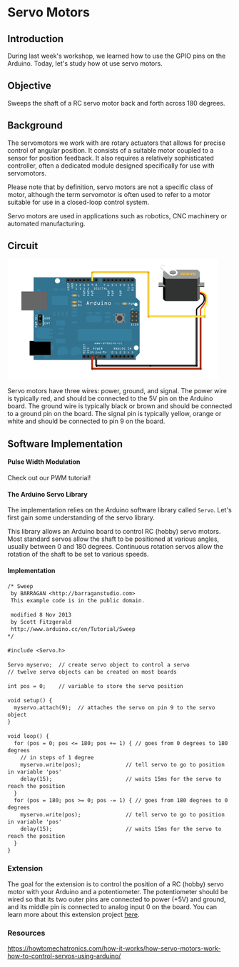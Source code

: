 # Servo Motors

## Introduction

During last week's workshop, we learned how to use the GPIO pins on the Arduino. Today, let's study how ot use servo motors. 

## Objective

Sweeps the shaft of a RC servo motor back and forth across 180 degrees.

## Background

The servomotors we work with are rotary actuators that allows for precise control of angular position. It consists of a suitable motor coupled to a sensor for position feedback. It also requires a relatively sophisticated controller, often a dedicated module designed specifically for use with servomotors.

Please note that by definition, servo motors are not a specific class of motor, although the term servomotor is often used to refer to a motor suitable for use in a closed-loop control system.

Servo motors are used in applications such as robotics, CNC machinery or automated manufacturing.

## Circuit

![](../../media/sweep_bb.png)


Servo motors have three wires: power, ground, and signal. The power wire is typically red, and should be connected to the 5V pin on the Arduino board. The ground wire is typically black or brown and should be connected to a ground pin on the board. The signal pin is typically yellow, orange or white and should be connected to pin 9 on the board.

## Software Implementation

#### Pulse Width Modulation

Check out our PWM tutorial!
 
#### The Arduino Servo Library

The implementation relies on the Arduino software library called `Servo`. Let's first gain some understanding of the servo library.

This library allows an Arduino board to control RC (hobby) servo motors. Most standard servos allow the shaft to be positioned at various angles, usually between 0 and 180 degrees. Continuous rotation servos allow the rotation of the shaft to be set to various speeds.

#### Implementation

	/* Sweep
	 by BARRAGAN <http://barraganstudio.com>
	 This example code is in the public domain.
	
	 modified 8 Nov 2013
	 by Scott Fitzgerald
	 http://www.arduino.cc/en/Tutorial/Sweep
	*/
	
	#include <Servo.h>
	
	Servo myservo;  // create servo object to control a servo
	// twelve servo objects can be created on most boards
	
	int pos = 0;    // variable to store the servo position
	
	void setup() {
	  myservo.attach(9);  // attaches the servo on pin 9 to the servo object
	}
	
	void loop() {
	  for (pos = 0; pos <= 180; pos += 1) { // goes from 0 degrees to 180 degrees
	    // in steps of 1 degree
	    myservo.write(pos);              // tell servo to go to position in variable 'pos'
	    delay(15);                       // waits 15ms for the servo to reach the position
	  }
	  for (pos = 180; pos >= 0; pos -= 1) { // goes from 180 degrees to 0 degrees
	    myservo.write(pos);              // tell servo to go to position in variable 'pos'
	    delay(15);                       // waits 15ms for the servo to reach the position
	  }
	}

### Extension

The goal for the extension is to control the position of a RC (hobby) servo motor with your Arduino and a potentiometer. The potentiometer should be wired so that its two outer pins are connected to power (+5V) and ground, and its middle pin is connected to analog input 0 on the board. You can learn more about this extension project [here](https://www.arduino.cc/en/Tutorial/Knob).

### Resources

https://howtomechatronics.com/how-it-works/how-servo-motors-work-how-to-control-servos-using-arduino/
